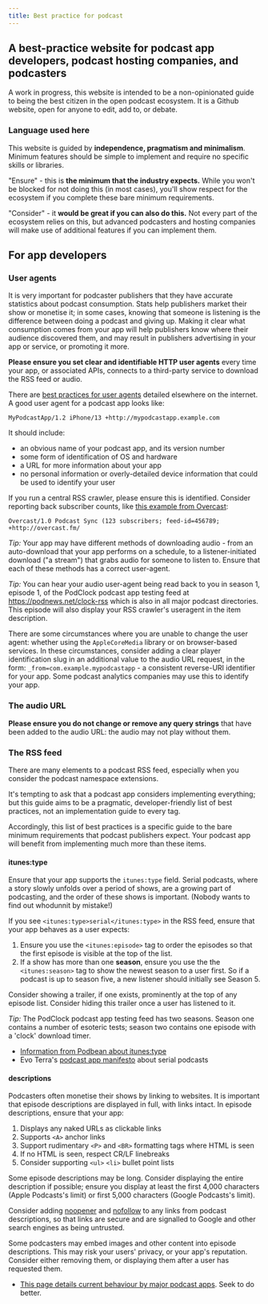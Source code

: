 ```yaml
---
title: Best practice for podcast
---
```


## A best-practice website for podcast app developers, podcast hosting companies, and podcasters

A work in progress, this website is intended to be a non-opinionated guide to being the best citizen in the open podcast ecosystem. It is a Github website, open for anyone to edit, add to, or debate.

### Language used here

This website is guided by **independence, pragmatism and minimalism**. Minimum features should be simple to implement and require no specific skills or libraries.

"Ensure" - this is **the minimum that the industry expects.** While you won't be blocked for not doing this (in most cases), you'll show respect for the ecosystem if you complete these bare minimum requirements.

"Consider" - it **would be great if you can also do this.** Not every part of the ecosystem relies on this, but advanced podcasters and hosting companies will make use of additional features if you can implement them.

## For app developers

### User agents

It is very important for podcaster publishers that they have accurate statistics about podcast consumption. Stats help publishers market their show or monetise it; in some cases, knowing that someone is listening is the difference between doing a podcast and giving up. Making it clear what consumption comes from your app will help publishers know where their audience discovered them, and may result in publishers advertising in your app or service, or promoting it more.

**Please ensure you set clear and identifiable HTTP user agents** every time your app, or associated APIs, connects to a third-party service to download the RSS feed or audio. 

There are [best practices for user agents](https://developers.whatismybrowser.com/learn/user-agent-best-practices/) detailed elsewhere on the internet. A good user agent for a podcast app looks like:

`MyPodcastApp/1.2 iPhone/13 +http://mypodcastapp.example.com`

It should include:
* an obvious name of your podcast app, and its version number
* some form of identification of OS and hardware
* a URL for more information about your app
* no personal information or overly-detailed device information that could be used to identify your user

If you run a central RSS crawler, please ensure this is identified. Consider reporting back subscriber counts, like [this example from Overcast](https://overcast.fm/podcasterinfo):

`Overcast/1.0 Podcast Sync (123 subscribers; feed-id=456789; +http://overcast.fm/`

*Tip:* Your app may have different methods of downloading audio - from an auto-download that your app performs on a schedule, to a listener-initiated download ("a stream") that grabs audio for someone to listen to. Ensure that each of these methods has a correct user-agent.

*Tip:* You can hear your audio user-agent being read back to you in season 1, episode 1, of the PodClock podcast app testing feed at https://podnews.net/clock-rss which is also in all major podcast directories. This episode will also display your RSS crawler's useragent in the item description.

There are some circumstances where you are unable to change the user agent: whether using the `AppleCoreMedia` library or on browser-based services. In these circumstances, consider adding a clear player identification slug in an additional value to the audio URL request, in the form: `_from=com.example.mypodcastapp` - a consistent reverse-URI identifier for your app. Some podcast analytics companies may use this to identify your app.

### The audio URL

**Please ensure you do not change or remove any query strings** that have been added to the audio URL: the audio may not play without them.

### The RSS feed

There are many elements to a podcast RSS feed, especially when you consider the podcast namespace extensions.

It's tempting to ask that a podcast app considers implementing everything; but this guide aims to be a pragmatic, developer-friendly list of best practices, not an implementation guide to every tag.

Accordingly, this list of best practices is a specific guide to the bare minimum requirements that podcast publishers expect. Your podcast app will benefit from implementing much more than these items.

#### itunes:type

Ensure that your app supports the `itunes:type` field. Serial podcasts, where a story slowly unfolds over a period of shows, are a growing part of podcasting, and the order of these shows is important. (Nobody wants to find out whodunnit by mistake!)

If you see `<itunes:type>serial</itunes:type>` in the RSS feed, ensure that your app behaves as a user expects:
1. Ensure you use the `<itunes:episode>` tag to order the episodes so that the first episode is visible at the top of the list.
2. If a show has more than one **season**, ensure you use the the `<itunes:season>` tag to show the newest season to a user first. So if a podcast is up to season five, a new listener should initially see Season 5.

Consider showing a trailer, if one exists, prominently at the top of any episode list. Consider hiding this trailer once a user has listened to it.

*Tip:* The PodClock podcast app testing feed has two seasons. Season one contains a number of esoteric tests; season two contains one episode with a 'clock' download timer. 

* [Information from Podbean about itunes:type](https://help.podbean.com/support/solutions/articles/25000010756-how-to-set-ios11-itunes-feed-tags-in-your-podcast)
* Evo Terra's [podcast app manifesto](https://podcastpontifications.com/helpful-info/podcast-app-manifesto#:~:text=respect%20rss%20feeds%20tagged%20as%20serial) about serial podcasts

#### descriptions

Podcasters often monetise their shows by linking to websites. It is important that episode descriptions are displayed in full, with links intact. In episode descriptions, ensure that your app:
1. Displays any naked URLs as clickable links
2. Supports `<A>` anchor links
3. Support rudimentary `<P>` and `<BR>` formatting tags where HTML is seen
4. If no HTML is seen, respect CR/LF linebreaks
5. Consider supporting `<ul>` `<li>` bullet point lists

Some episode descriptions may be long. Consider displaying the entire description if possible; ensure you display at least the first 4,000 characters (Apple Podcasts's limit) or first 5,000 characters (Google Podcasts's limit).

Consider adding [noopener](https://developer.mozilla.org/en-US/docs/Web/HTML/Link_types/noopener) and [nofollow](https://developers.google.com/search/docs/advanced/guidelines/qualify-outbound-links) to any links from podcast descriptions, so that links are secure and are signalled to Google and other search engines as being untrusted.

Some podcasters may embed images and other content into episode descriptions. This may risk your users' privacy, or your app's reputation. Consider either removing them, or displaying them after a user has requested them.

* [This page details current behaviour by major podcast apps](https://podnews.net/article/html-episode-notes-in-podcast-rss). Seek to do better.

